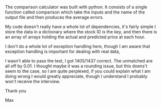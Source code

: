 
The comparison calculator was built with python. It consists of a single function
called comparison which take the inputs and the name of the output file and then produces the
average errors.

My code doesn't really have a whole lot of dependencies, it's fairly simple
I store the data in a dictionary where the stock ID is the key, and then there is an array of arrays holding the actual and predicted price at each hour.

I don't do a whole lot of exception handling here, though I am aware that 
exception handling is important for dealing with real data, 


I wasn't able to pass the test, I got 1405/1437 correct. The unmatched are all off by 0.01. I thought maybe it was a rounding issue, but this doens't seem to the case, so I am quite perplexed, if you could explain what I am doing wrong I would greatly appreciate, though I understand I probably won't receive the interview.

Thank you

Max





